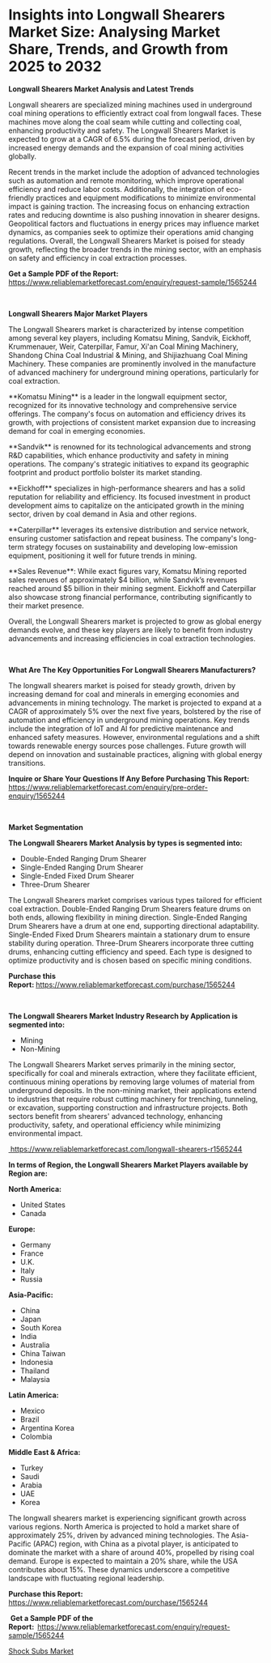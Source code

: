 <p><h1>Insights into Longwall Shearers Market Size: Analysing Market Share, Trends, and Growth from 2025 to 2032</h1></p><p><strong>Longwall Shearers Market Analysis and Latest Trends</strong></p>
<p><p>Longwall shearers are specialized mining machines used in underground coal mining operations to efficiently extract coal from longwall faces. These machines move along the coal seam while cutting and collecting coal, enhancing productivity and safety. The Longwall Shearers Market is expected to grow at a CAGR of 6.5% during the forecast period, driven by increased energy demands and the expansion of coal mining activities globally. </p><p>Recent trends in the market include the adoption of advanced technologies such as automation and remote monitoring, which improve operational efficiency and reduce labor costs. Additionally, the integration of eco-friendly practices and equipment modifications to minimize environmental impact is gaining traction. The increasing focus on enhancing extraction rates and reducing downtime is also pushing innovation in shearer designs. Geopolitical factors and fluctuations in energy prices may influence market dynamics, as companies seek to optimize their operations amid changing regulations. Overall, the Longwall Shearers Market is poised for steady growth, reflecting the broader trends in the mining sector, with an emphasis on safety and efficiency in coal extraction processes.</p></p>
<p><strong>Get a Sample PDF of the Report:&nbsp;</strong> <a href="https://www.reliablemarketforecast.com/enquiry/request-sample/1565244?utm_campaign=1903&utm_medium=2&utm_source=Github&utm_content=ia&utm_term=16022025&utm_id=longwall-shearers">https://www.reliablemarketforecast.com/enquiry/request-sample/1565244</a></p>
<p>&nbsp;</p>
<p><strong>Longwall Shearers Major Market Players</strong></p>
<p><p>The Longwall Shearers market is characterized by intense competition among several key players, including Komatsu Mining, Sandvik, Eickhoff, Krummenauer, Weir, Caterpillar, Famur, Xi'an Coal Mining Machinery, Shandong China Coal Industrial & Mining, and Shijiazhuang Coal Mining Machinery. These companies are prominently involved in the manufacture of advanced machinery for underground mining operations, particularly for coal extraction.</p><p>**Komatsu Mining** is a leader in the longwall equipment sector, recognized for its innovative technology and comprehensive service offerings. The company's focus on automation and efficiency drives its growth, with projections of consistent market expansion due to increasing demand for coal in emerging economies.</p><p>**Sandvik** is renowned for its technological advancements and strong R&D capabilities, which enhance productivity and safety in mining operations. The company's strategic initiatives to expand its geographic footprint and product portfolio bolster its market standing.</p><p>**Eickhoff** specializes in high-performance shearers and has a solid reputation for reliability and efficiency. Its focused investment in product development aims to capitalize on the anticipated growth in the mining sector, driven by coal demand in Asia and other regions.</p><p>**Caterpillar** leverages its extensive distribution and service network, ensuring customer satisfaction and repeat business. The company's long-term strategy focuses on sustainability and developing low-emission equipment, positioning it well for future trends in mining.</p><p>**Sales Revenue**: While exact figures vary, Komatsu Mining reported sales revenues of approximately $4 billion, while Sandvik’s revenues reached around $5 billion in their mining segment. Eickhoff and Caterpillar also showcase strong financial performance, contributing significantly to their market presence.</p><p>Overall, the Longwall Shearers market is projected to grow as global energy demands evolve, and these key players are likely to benefit from industry advancements and increasing efficiencies in coal extraction technologies.</p></p>
<p>&nbsp;</p>
<p><strong>What Are The Key Opportunities For Longwall Shearers Manufacturers?</strong></p>
<p><p>The longwall shearers market is poised for steady growth, driven by increasing demand for coal and minerals in emerging economies and advancements in mining technology. The market is projected to expand at a CAGR of approximately 5% over the next five years, bolstered by the rise of automation and efficiency in underground mining operations. Key trends include the integration of IoT and AI for predictive maintenance and enhanced safety measures. However, environmental regulations and a shift towards renewable energy sources pose challenges. Future growth will depend on innovation and sustainable practices, aligning with global energy transitions.</p></p>
<p><strong>Inquire or Share Your Questions If Any Before Purchasing This Report:</strong> <a href="https://www.reliablemarketforecast.com/enquiry/pre-order-enquiry/1565244?utm_campaign=1903&utm_medium=2&utm_source=Github&utm_content=ia&utm_term=16022025&utm_id=longwall-shearers">https://www.reliablemarketforecast.com/enquiry/pre-order-enquiry/1565244</a></p>
<p>&nbsp;</p>
<p><strong>Market Segmentation</strong></p>
<p><strong>The Longwall Shearers Market Analysis by types is segmented into:</strong></p>
<p><ul><li>Double-Ended Ranging Drum Shearer</li><li>Single-Ended Ranging Drum Shearer</li><li>Single-Ended Fixed Drum Shearer</li><li>Three-Drum Shearer</li></ul></p>
<p><p>The Longwall Shearers market comprises various types tailored for efficient coal extraction. Double-Ended Ranging Drum Shearers feature drums on both ends, allowing flexibility in mining direction. Single-Ended Ranging Drum Shearers have a drum at one end, supporting directional adaptability. Single-Ended Fixed Drum Shearers maintain a stationary drum to ensure stability during operation. Three-Drum Shearers incorporate three cutting drums, enhancing cutting efficiency and speed. Each type is designed to optimize productivity and is chosen based on specific mining conditions.</p></p>
<p><strong>Purchase this Report:&nbsp;</strong><a href="https://www.reliablemarketforecast.com/purchase/1565244?utm_campaign=1903&utm_medium=2&utm_source=Github&utm_content=ia&utm_term=16022025&utm_id=longwall-shearers">https://www.reliablemarketforecast.com/purchase/1565244</a></p>
<p>&nbsp;</p>
<p><strong>The Longwall Shearers Market Industry Research by Application is segmented into:</strong></p>
<p><ul><li>Mining</li><li>Non-Mining</li></ul></p>
<p><p>The Longwall Shearers Market serves primarily in the mining sector, specifically for coal and minerals extraction, where they facilitate efficient, continuous mining operations by removing large volumes of material from underground deposits. In the non-mining market, their applications extend to industries that require robust cutting machinery for trenching, tunneling, or excavation, supporting construction and infrastructure projects. Both sectors benefit from shearers' advanced technology, enhancing productivity, safety, and operational efficiency while minimizing environmental impact.</p></p>
<p><a href="https://www.reliablemarketforecast.com/longwall-shearers-r1565244?utm_campaign=1903&utm_medium=2&utm_source=Github&utm_content=ia&utm_term=16022025&utm_id=longwall-shearers">&nbsp;https://www.reliablemarketforecast.com/longwall-shearers-r1565244</a></p>
<p><strong>In terms of Region, the Longwall Shearers Market Players available by Region are:</strong></p>
<p>
    <p> <strong> North America: </strong>
        <ul>
            <li>United States</li>
            <li>Canada</li>
        </ul>
        </p> 
    <p> <strong> Europe: </strong>
        <ul>
            <li>Germany</li>
            <li>France</li>
            <li>U.K.</li>
            <li>Italy</li>
            <li>Russia</li>
        </ul>
        </p> 
    <p> <strong> Asia-Pacific: </strong>
        <ul>
            <li>China</li>
            <li>Japan</li>
            <li>South Korea</li>
            <li>India</li>
            <li>Australia</li>
            <li>China Taiwan</li>
            <li>Indonesia</li>
            <li>Thailand</li>
            <li>Malaysia</li>
        </ul>
        </p> 
    <p> <strong> Latin America: </strong>
        <ul>
            <li>Mexico</li>
            <li>Brazil</li>
            <li>Argentina Korea</li>
            <li>Colombia</li>
        </ul>
        </p> 
    <p> <strong> Middle East & Africa: </strong>
        <ul>
            <li>Turkey</li>
            <li>Saudi</li>
            <li>Arabia</li>
            <li>UAE</li>
            <li>Korea</li>
        </ul>
    </p>
    </p>
<p><p>The longwall shearers market is experiencing significant growth across various regions. North America is projected to hold a market share of approximately 25%, driven by advanced mining technologies. The Asia-Pacific (APAC) region, with China as a pivotal player, is anticipated to dominate the market with a share of around 40%, propelled by rising coal demand. Europe is expected to maintain a 20% share, while the USA contributes about 15%. These dynamics underscore a competitive landscape with fluctuating regional leadership.</p></p>
<p><strong>Purchase this Report: </strong><a href="https://www.reliablemarketforecast.com/purchase/1565244?utm_campaign=1903&utm_medium=2&utm_source=Github&utm_content=ia&utm_term=16022025&utm_id=longwall-shearers">https://www.reliablemarketforecast.com/purchase/1565244</a></p>
<p>&nbsp;<strong>Get a Sample PDF of the Report:&nbsp;&nbsp;</strong><a href="https://www.reliablemarketforecast.com/enquiry/request-sample/1565244?utm_campaign=1903&utm_medium=2&utm_source=Github&utm_content=ia&utm_term=16022025&utm_id=longwall-shearers">https://www.reliablemarketforecast.com/enquiry/request-sample/1565244</a></p>
<p><strong></strong></p>
<p><p><a href="https://github.com/ashepherd82/Market-Research-Report-List-7/blob/main/shock-subs-market.md?utm_campaign=1903&utm_medium=2&utm_source=Github&utm_content=ia&utm_term=16022025&utm_id=longwall-shearers">Shock Subs Market</a></p></p>